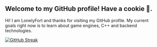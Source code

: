 ## Welcome to my GitHub profile! Have a cookie 🍪.

Hi! I am LonelyFort and thanks for visiting my GitHub profile.
My current goals right now is to learn about game engines, C++ and backend technologies.


[![GitHub Streak](https://streak-stats.demolab.com/?user=LonelyFort)](https://git.io/streak-stats)


